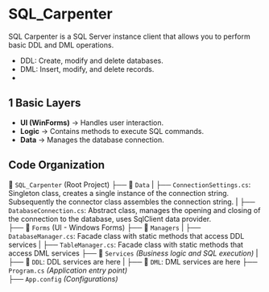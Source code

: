 # SQL_Carpenter

SQL Carpenter is a SQL Server instance client that allows you to perform basic DDL and DML operations.

- DDL: Create, modify and delete databases.
- DML: Insert, modify, and delete records.
- 
## 1️ Basic Layers

- **UI (WinForms)** → Handles user interaction.
- **Logic** → Contains methods to execute SQL commands.
- **Data** → Manages the database connection.

## Code Organization
📂 `SQL_Carpenter` (Root Project)
 ├── 📁 `Data`
 |    ├── `ConnectionSettings.cs`: Singleton class, creates a single instance of the connection string. Subsequently the connector class assembles the connection string.
 |    ├── `DatabaseConnection.cs`: Abstract class, manages the opening and closing of the connection to the database, uses SqlClient data provider.    
 ├── 📁 `Forms` (UI - Windows Forms) 
 ├── 📁 `Managers`
 |    ├── `DatabaseManager.cs`: Facade class with static methods that access DDL services
 |    ├── `TableManager.cs`: Facade class with static methods that access DML services
 ├── 📁 `Services` *(Business logic and SQL execution)*
 |    ├── 📁 `DDL`: DDL services are here
 |    ├── 📁 `DML`: DML services are here
 ├── `Program.cs` *(Application entry point)*  
 ├── `App.config` *(Configurations)*  

